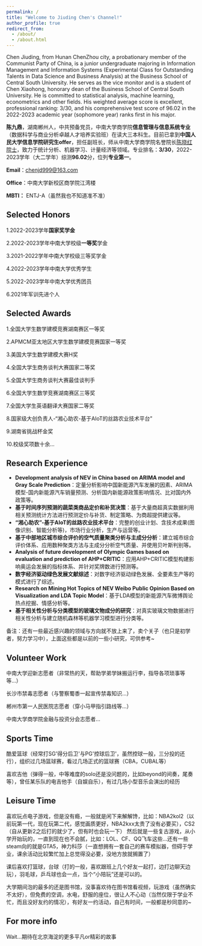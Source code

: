 ```yaml
---
permalink: /
title: "Welcome to Jiuding Chen's Channel!"
author_profile: true
redirect_from: 
  - /about/
  - /about.html
---
```


Chen Jiuding, from Hunan ChenZhou city, a probationary member of the Communist Party of China, is a junior undergraduate majoring in Information Management and Information Systems (Experimental Class for Outstanding Talents in Data Science and Business Analysis) at the Business School of Central South University. He serves as the vice monitor and is a student of Chen Xiaohong, honorary dean of the Business School of Central South University. He is committed to statistical analysis, machine learning, econometrics and other fields. His weighted average score is excellent, professional ranking: 3/30, and his comprehensive test score of 96.02 in the 2022-2023 academic year (sophomore year) ranks first in his major.

**陈九鼎**，湖南郴州人，中共预备党员，中南大学商学院**信息管理与信息系统专业**（数据科学与商业分析卓越人才培养实验班）在读大三本科生。目前已拿到**中国人民大学信息学院研究生offer**，担任副班长，师从中南大学商学院名誉院长[陈晓红院士](https://baike.baidu.com/item/%E9%99%88%E6%99%93%E7%BA%A2/8442178?fr=po_ala)，致力于统计分析、机器学习、计量经济等领域。专业排名：**3/30**，2022-2023学年（大二学年）综测**96.02**分，位列**专业第一**。

**Email**：chenjd999@163.com

**Office**：中南大学新校区商学院江湾楼

**MBTI：** ENTJ-A（虽然我也不知道准不准）

Selected Honors
---
1.2022-2023学年**国家奖学金**

2.2022-2023学年中南大学校级**一等奖**学金

3.2021-2022学年中南大学校级三等奖学金

4.2022-2023学年中南大学优秀学生

5.2022-2023学年中南大学优秀团员

6.2021年军训先进个人


Selected Awards
---
1.全国大学生数学建模竞赛湖南赛区一等奖

2.APMCM亚太地区大学生数学建模竞赛国家一等奖

3.美国大学生数学建模大赛H奖

4.全国大学生商务谈判大赛国家二等奖

5.全国大学生商务谈判大赛最佳谈判手

6.全国大学生数学竞赛湖南赛区三等奖

7.全国大学生英语翻译大赛国家二等奖

8.国家级大创负责人-“湘心助农-基于AIoT的丝路农业技术平台”

9.湖南省挑战杯金奖

10.校级奖项数十余...

Research Experience
---
+ **Development analysis of NEV in China based on ARIMA model and Gray Scale Prediction**：定量分析影响中国新能源汽车发展的因素、ARIMA模型-国内新能源汽车销量预测、分析国内新能源政策影响情况、比对国内外政策等。
+ **基于时间序列预测的蔬菜类商品定价和补货决策**：基于大量商超真实数据利用相关预测统计方法进行预测定价与补货、制定策略、为商超提供建议等。
+ **“湘心助农”-基于AIoT的丝路农业技术平台**：完整的创业计划、含技术成果(图像识别、智能分析等)，市场行业分析，生产与运营等。
+ **基于中部地区城市综合评价的空气质量聚类分析与主成分分析**：建立城市综合评价体系、应用数种聚类方法与主成分分析空气质量、并使用贝叶斯判别等。
+ **Analysis of future development of Olympic Games based on evaluation and prediction of AHP+CRITIC**：应用AHP+CRITIC模型构建影响奥运会发展的指标体系、并针对奖牌数进行预测等。
+ **数字经济驱动绿色发展文献综述**：对数字经济驱动绿色发展、全要素生产等的模式进行了综述。
+ **Research on Mining Hot Topics of NEV Weibo Public Opinion Based on Visualization and LDA Topic Model**：基于LDA模型的新能源汽车微博舆论热点挖掘、情感分析等。
+ **基于相关性分析与分类模型的玻璃文物成分的研究**：对真实玻璃文物数据进行相关性分析与建立随机森林等机器学习模型进行分类等。

备注：还有一些最近感兴趣的领域与方向就不放上来了，卖个关子（也只是初学者，努力学习中），上面这些都是以前的一些小研究，可供参考~


Volunteer Work
---
中南大学迎新志愿者（非常热的天，帮助学弟学妹搬运行李，指导各项琐事等等...）

长沙市禁毒志愿者（与警察蜀黍一起宣传禁毒知识...）

郴州市第一人民医院志愿者（穿小马甲指引路线等...）

中南大学商学院金融与投资分会志愿者...


Sports Time
---
酷爱篮球（经常打SG'得分后卫'与PG'控球后卫'，虽然控球一般，三分投的还行），组织过几场篮球赛，看过几场正式的篮球赛（CBA，CUBAL等）

喜欢吉他（弹得一般，中等难度的solo还是没问题的，比如beyond的间奏，尾奏等），曾任某乐队的电吉他手（自娱自乐），有过几场小型音乐会演出的经历


Leisure Time
------
喜欢玩点电子游戏，但是没有瘾，一般就是闲下来解解馋，比如：NBA2kol2（以前玩第一代，现在玩第二代，感觉画质更好，NBA2kxx太贵了没有必要买），CS2（自从更新2之后打的就少了，但有时也会玩一下）
然后就是一些复古游戏，从小学开始玩的，一直到现在也不会腻，比如：LOL、CF、QQ飞车这些...还有一些steam向的就是GTA5，神力科莎（一直想拥有一套自己的赛车模拟器，但碍于学业，课余活动比较繁忙加上总觉得没必要，没地方放就搁置了）

课后喜欢打篮球，台球（打的一般，喜欢跟班上几个好友一起打，边打边聊天边玩），羽毛球，乒乓球也会一点，当个“小陪玩”还是可以的。

大学期间泡的最多的还是图书馆，没事喜欢待在图书馆看视频，玩游戏（虽然确实不太好），但免费的空调，水电，舒服的座位，很让人不心动（当然仅限于学业不忙，而且没好友约的情况），有好友一约活动，自己有时间，一般都是秒同意的~


For more info
------
Wait...期待在北京海淀的更多平凡or精彩的故事
